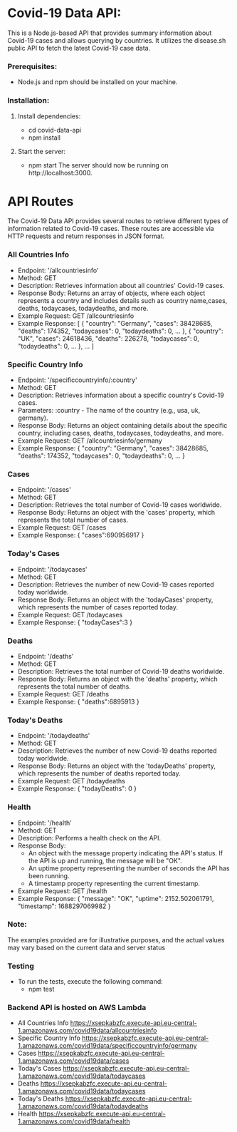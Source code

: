 # Covid-19 Data API:
This is a Node.js-based API that provides summary information about Covid-19 cases and allows querying by countries. It utilizes the disease.sh public API to fetch the latest Covid-19 case data.

### Prerequisites:
- Node.js and npm should be installed on your machine.

### Installation:

1.  Install dependencies:

    * cd covid-data-api
    * npm install

2.  Start the server:

    * npm start
The server should now be running on http://localhost:3000.

# API Routes
The Covid-19 Data API provides several routes to retrieve different types of information related to Covid-19 cases. These routes are accessible via HTTP requests and return responses in JSON format.

### All Countries Info
* Endpoint: '/allcountriesinfo'
* Method: GET
* Description: Retrieves information about all countries' Covid-19 cases.
* Response Body: Returns an array of objects, where each object represents a country and includes details such as country name,cases, deaths, todaycases, todaydeaths, and more.
* Example Request:
    GET /allcountriesinfo
* Example Response:
[
  {
    "country": "Germany",
    "cases": 38428685,
    "deaths": 174352,
    "todaycases": 0,
    "todaydeaths": 0,
    ...
  },
  {
    "country": "UK",
    "cases": 24618436,
    "deaths": 226278,
    "todaycases": 0,
    "todaydeaths": 0,
    ...
  },
  ...
]

### Specific Country Info
* Endpoint: '/specificcountryinfo/:country'
* Method: GET
* Description: Retrieves information about a specific country's Covid-19 cases.
* Parameters: 
    :country - The name of the country (e.g., usa, uk, germany).
* Response Body: Returns an object containing details about the specific country, including cases, deaths, todaycases, todaydeaths, and more.
* Example Request:
    GET /allcountriesinfo/germany
* Example Response:
{
  "country": "Germany",
    "cases": 38428685,
    "deaths": 174352,
    "todaycases": 0,
    "todaydeaths": 0,
    ...
}

### Cases
* Endpoint: '/cases'
* Method: GET
* Description: Retrieves the total number of Covid-19 cases worldwide.
* Response Body: Returns an object with the 'cases' property, which represents the total number of cases.
* Example Request:
    GET /cases
* Example Response:
{
    "cases":690956917
}

### Today's Cases
* Endpoint: '/todaycases'
* Method: GET
* Description: Retrieves the number of new Covid-19 cases reported today worldwide.
* Response Body: Returns an object with the 'todayCases' property, which represents the number of cases reported today.
* Example Request:
    GET /todaycases
* Example Response:
{
    "todayCases":3
}

### Deaths
* Endpoint: '/deaths'
* Method: GET
* Description: Retrieves the total number of Covid-19 deaths worldwide.
* Response Body:  Returns an object with the 'deaths' property, which represents the total number of deaths.
* Example Request:
    GET /deaths
* Example Response:
{
    "deaths":6895913
}

### Today's Deaths
* Endpoint: '/todaydeaths'
* Method: GET
* Description: Retrieves the number of new Covid-19 deaths reported today worldwide.
* Response Body: Returns an object with the 'todayDeaths' property, which represents the number of deaths reported today.
* Example Request:
    GET /todaydeaths
* Example Response:
{
  "todayDeaths": 0
}

### Health
* Endpoint: '/health'
* Method: GET
* Description: Performs a health check on the API.
* Response Body: 
    * An object with the message property indicating the API's status. If the API is up and running, the message will be "OK".
    * An uptime property representing the number of seconds the API has been running.
    * A timestamp property representing the current timestamp.
* Example Request:
    GET /health
* Example Response:
{
  "message": "OK",
  "uptime": 2152.502061791,
  "timestamp": 1688297069982
}

### Note:
The examples provided are for illustrative purposes, and the actual values may vary based on the current data and server status

### Testing
* To run the tests, execute the following command:
    * npm test

### Backend API is hosted on AWS Lambda
* All Countries Info
  https://xsepkabzfc.execute-api.eu-central-1.amazonaws.com/covid19data/allcountriesinfo
* Specific Country Info
  https://xsepkabzfc.execute-api.eu-central-1.amazonaws.com/covid19data/specificcountryinfo/germany
* Cases
  https://xsepkabzfc.execute-api.eu-central-1.amazonaws.com/covid19data/cases
* Today's Cases
  https://xsepkabzfc.execute-api.eu-central-1.amazonaws.com/covid19data/todaycases
* Deaths
   https://xsepkabzfc.execute-api.eu-central-1.amazonaws.com/covid19data/todaycases
* Today's Deaths
  https://xsepkabzfc.execute-api.eu-central-1.amazonaws.com/covid19data/todaydeaths
* Health
  https://xsepkabzfc.execute-api.eu-central-1.amazonaws.com/covid19data/health
